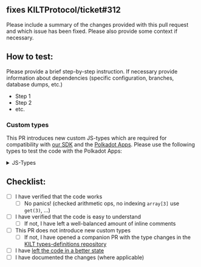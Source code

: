 ## fixes KILTProtocol/ticket#312
Please include a summary of the changes provided with this pull request and which issue has been fixed.
Please also provide some context if necessary.

## How to test:
Please provide a brief step-by-step instruction.
If necessary provide information about dependencies (specific configuration, branches, database dumps, etc.)

- Step 1
- Step 2
- etc.

### Custom types

This PR introduces new custom JS-types which are required for compatibility with [our SDK](https://github.com/KILTprotocol/sdk-js) and the [Polkadot Apps](https://polkadot.js.org/apps/#/extrinsics). Please use the following types to test the code with the Polkadot Apps:

<details>
  <summary>JS-Types</summary>

  ```json
  {}
  ```
</details>

## Checklist:

- [ ] I have verified that the code works
  - [ ] No panics! (checked arithmetic ops, no indexing `array[3]` use `get(3)`, ...)
- [ ] I have verified that the code is easy to understand
  - [ ] If not, I have left a well-balanced amount of inline comments
- [ ] This PR does not introduce new custom types
  - [ ] If not, I have opened a companion PR with the type changes in the [KILT types-definitions repository](https://github.com/KILTprotocol/type-definitions/pulls)
- [ ] I have [left the code in a better state](https://deviq.com/principles/boy-scout-rule)
- [ ] I have documented the changes (where applicable)
